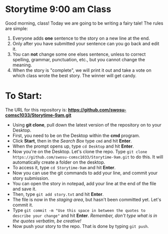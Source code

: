 # Storytime 9:00 am Class

Good morning, class!  Today we are going to be writing a fairy tale!
The rules are simple:

1. Everyone adds **one** sentence to the story on a new line at the end.
2. Only after you have submitted your sentence can you go back and edit it.
3. You can **not** change some one elses sentence, 
unless to correct spelling, grammar, punctuation, etc., but you cannot change the meaning.
4. When the story is "complete", we will print it out and take a vote on which class wrote the best story.  The winner will get candy.

# To Start:

The URL for this repository is: **https://github.com/swosu-comsc1033/Storytime-9am.git**

* Using **git clone**, pull down the latest version of the repository on to your Desktop.
* First, you need to be on the Desktop within the **cmd** program.
* Click **Start**, then in the *Search Box* type `cmd` and hit **Enter**.
* When the prompt opens up, type `cd Desktop` and hit **Enter**.
* Now you're on the Desktop.  Let's clone the repo.  Type `git clone https://github.com/swosu-comsc1033/Storytime-9am.git` to do this.  It will automatically create a folder on the desktop.
* To access it, type `cd Storytime-9am` and hit **Enter**.
* Now you can use the git commands to add your line, and commit your story submission.
* You can open the story in notepad, add your line at the end of the file and save it.
* Then, type `git add story.txt` and hit **Enter**.
* The file is now in the *staging area*, but hasn't been committed yet. Let's commit it.
* Type `git commit -m "Use this space in between the quotes to describe your change"` and hit **Enter**.  *Remember, don't type what is in the quotes verbatim, be creative!*
* Now push your story to the repo.  That is done by typing `git push`.